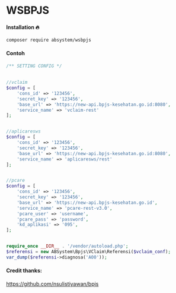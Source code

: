 # WSBPJS

#### Installation :fire:

`composer require absystem/wsbpjs`

#### Contoh

```php
/** SETTING CONFIG */
 
 
//vclaim
$config = [
    'cons_id' => '123456',
    'secret_key' => '123456',
    'base_url' => 'https://new-api.bpjs-kesehatan.go.id:8080',
    'service_name' => 'vclaim-rest'
];


//aplicaresws
$config = [
    'cons_id' => '123456',
    'secret_key' => '123456',
    'base_url' => 'https://new-api.bpjs-kesehatan.go.id:8080',
    'service_name' => 'aplicaresws/rest'
];


//pcare
$config = [
    'cons_id' => '123456',
    'secret_key' => '123456',
    'base_url' => 'https://new-api.bpjs-kesehatan.go.id',
    'service_name' => 'pcare-rest-v3.0',
    'pcare_user' => 'username',
    'pcare_pass' => 'password',
    'kd_aplikasi' => '095',
];


require_once __DIR__ . '/vendor/autoload.php';
$referensi = new ABSystem\Bpjs\VClaim\Referensi($vclaim_conf);
var_dump($referensi->diagnosa('A00'));

```


#### Credit thanks:

https://github.com/nsulistiyawan/bpjs